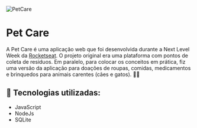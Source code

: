 ![PetCare](images/photo_2020-07-07_18-26-47.png)

# Pet Care

A Pet Care é uma aplicação web que foi desenvolvida durante a Next Level Week da [Rocketseat](https://rocketseat.com.br/). O projeto original era uma plataforma com pontos de coleta de residuos. Em paralelo, para colocar os conceitos em prática, fiz uma versão da aplicação para doações de roupas, comidas, medicamentos e brinquedos para animais carentes (cães e gatos). :dog::cat:

## :paperclip: Tecnologias utilizadas:
* JavaScript
* NodeJs
* SQLite
